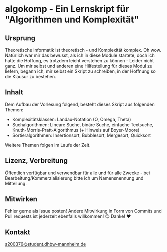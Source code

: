 # algokomp - Ein Lernskript für "Algorithmen und Komplexität"
## Ursprung
Theoretische Informatik ist theoretisch - und Komplexität komplex. Oh wow. 
Natürlich war mir das bewusst, als ich in diese Module startete, doch ich hatte die Hoffung, es trotzdem leicht verstehen zu können - Leider nicht ganz.
Um mir selbst und anderen eine Hilfestellung für dieses Modul zu liefern, begann ich, mir selbst ein Skript zu schreiben, in der Hoffnung so die Klausur zu bestehen.

## Inhalt
Dem Aufbau der Vorlesung folgend, besteht dieses Skript aus folgenden Themen:
- Komplexitätsklassen: Landau-Notation (O, Omega, Theta)
- Suchalgorithmen: Lineare Suche, binäre Suche, einfache Textsuche, Knuth-Morris-Pratt-Algorithmus (+ Hinweis auf Boyer-Moore)
- Sortieralgorithmen: Insertionsort, Bubblesort, Mergesort, Quicksort

Weitere Themen folgen im Laufe der Zeit.

## Lizenz, Verbreitung
Öffentlich verfügbar und verwendbar für alle und für alle Zwecke - bei Bearbeitung/Kommerzialisierung bitte ich um Namensnennung und Mitteilung.

## Mitwirken
Fehler gerne als Issue posten! Andere Mitwirkung in Form von Commits und Pull requests ist jederzeit ebenfalls willkommen! :wink:
Danke! :heart:

## Kontakt
s200376@student.dhbw-mannheim.de
